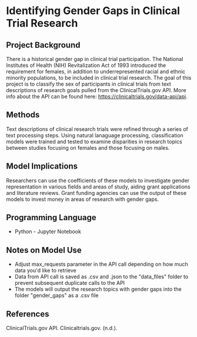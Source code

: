 # Identifying Gender Gaps in Clinical Trial Research

## Project Background
There is a historical gender gap in clinical trial participation. The National Institutes of Health (NIH) Revitalization Act of 1993 introduced the requirement for females, in addition to underrepresented racial and ethnic minority populations, to be included in clinical trial research.
The goal of this project is to classify the sex of participants in clinical trials from text descriptions of research goals pulled from the ClinicalTrials.gov API. More info about the API can be found here: https://clinicaltrials.gov/data-api/api. 

## Methods
Text descriptions of clinical research trials were refined through a series of text processing steps.  Using natural lanaguage processing, classification models were trained and tested to examine disparities in research topics between studies focusing on females and those focusing on males. 

## Model Implications
Researchers can use the coefficients of these models to investigate gender representation in various fields and areas of study, aiding grant applications and literature reviews. Grant funding agencies can use the output of these models to invest money in areas of research with gender gaps.

## Programming Language
* Python - Jupyter Notebook

## Notes on Model Use
* Adjust max_requests parameter in the API call depending on how much data you'd like to retrieve
* Data from API call is saved as .csv and .json to the "data_files" folder to prevent subsequent duplicate calls to the API
* The models will output the research topics with gender gaps into the folder "gender_gaps" as a .csv file

## References
ClinicalTrials.gov API. Clinicaltrials.gov. (n.d.). 

  
